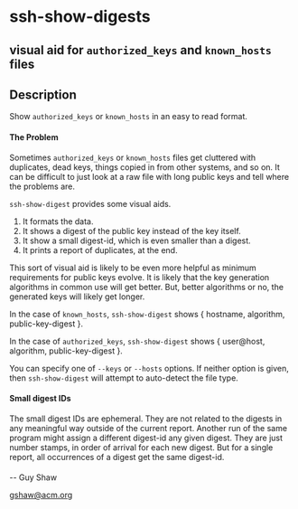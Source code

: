 # ssh-show-digests

## visual aid for `authorized_keys` and `known_hosts` files

## Description

Show `authorized_keys` or `known_hosts` in an easy to read format.

#### The Problem

Sometimes `authorized_keys` or `known_hosts` files
get cluttered with duplicates, dead keys,
things copied in from other systems, and so on.
It can be difficult to just look at a raw file
with long public keys and tell where the problems are.

`ssh-show-digest` provides some visual aids.
  1. It formats the data.
  2. It shows a digest of the public key instead of the key itself.
  3. It show a small digest-id, which is even smaller than a digest.
  4. It prints a report of duplicates, at the end.

This sort of visual aid is likely to be even more helpful
as minimum requirements for public keys evolve.  It is likely that
the key generation algorithms in common use will get better.
But, better algorithms or no, the generated keys will likely get longer.

In the case of `known_hosts`, 
`ssh-show-digest` shows { hostname, algorithm, public-key-digest }.

In the case of `authorized_keys`,
`ssh-show-digest` shows { user@host, algorithm, public-key-digest }.

You can specify one of `--keys` or `--hosts` options.
If neither option is given, then `ssh-show-digest`
will attempt to auto-detect the file type.

#### Small digest IDs

The small digest IDs are ephemeral.
They are not related to the digests in any meaningful way
outside of the current report.  Another run of the same
program might assign a different digest-id any given
digest.  They are just number stamps, in order of arrival
for each new digest.  But for a single report, all occurrences
of a digest get the same digest-id.

####

-- Guy Shaw

   gshaw@acm.org

